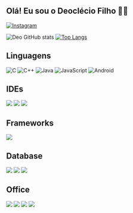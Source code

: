 ## Olá! Eu sou o Deoclécio Filho 👋🏾
<!--:computer:
:house_with_garden:
## E-mail
-->
[![Instagram](https://img.shields.io/badge/Instagram-E4405F?style=for-the-badge&logo=instagram&logoColor=white)](https://www.instagram.com/deoclecio_filho/)

![Deo GitHub stats](https://github-readme-stats.vercel.app/api?username=DeoclecioFilho&show_icons=true&theme=merko)
[![Top Langs](https://github-readme-stats.vercel.app/api/top-langs/?username=deocleciofilho&layout=compact&theme=merko)](https://github.com/deo/github-readme-stats)

## Linguagens

![C](https://img.shields.io/badge/C-00599C?style=for-the-badge&logo=c&logoColor=white)
![C++](https://img.shields.io/badge/C%2B%2B-00599C?style=for-the-badge&logo=c%2B%2B&logoColor=white)
![Java](https://img.shields.io/badge/Java-ED8B00?style=for-the-badge&logo=java&logoColor=white)
![JavaScript](https://img.shields.io/badge/JavaScript-323330?style=for-the-badge&logo=javascript&logoColor=F7DF1E)
![Android](https://img.shields.io/badge/Android-3DDC84?style=for-the-badge&logo=android&logoColor=white)

## IDEs
![](https://img.shields.io/badge/Visual_Studio_Code-0078D4?style=for-the-badge&logo=visual%20studio%20code&logoColor=white)
![](https://img.shields.io/badge/Android_Studio-3DDC84?style=for-the-badge&logo=android-studio&logoColor=white)
![](https://img.shields.io/badge/Figma-F24E1E?style=for-the-badge&logo=figma&logoColor=white)

## Frameworks
<!--
[![Top Langs](https://github-readme-stats.vercel.app/api/top-langs/?username=deocleciofilho)](https://github.com/deo/github-readme-stats)
![](https://img.shields.io/badge/PowerBI-F2C811?style=for-the-badge&logo=Power%20BI&logoColor=white)
![Latex](https://img.shields.io/badge/LaTeX-47A141?style=for-the-badge&logo=LaTeX&logoColor=white)
-->
![](https://img.shields.io/badge/Bootstrap-563D7C?style=for-the-badge&logo=bootstrap&logoColor=white)


## Database
![](https://img.shields.io/badge/MySQL-00000F?style=for-the-badge&logo=mysql&logoColor=white)
![](https://img.shields.io/badge/SQLite-07405E?style=for-the-badge&logo=sqlite&logoColor=white)
![](https://img.shields.io/badge/PostgreSQL-316192?style=for-the-badge&logo=postgresql&logoColor=white)

## Office

![](https://img.shields.io/badge/Overleaf-47A141?style=for-the-badge&logo=Overleaf&logoColor=white)
![](https://img.shields.io/badge/Microsoft_Excel-217346?style=for-the-badge&logo=microsoft-excel&logoColor=white)
![](https://img.shields.io/badge/Microsoft_PowerPoint-B7472A?style=for-the-badge&logo=microsoft-powerpoint&logoColor=white)
![](https://img.shields.io/badge/Microsoft_Word-2B579A?style=for-the-badge&logo=microsoft-word&logoColor=whitehttps://github-readme-streak-stats.herokuapp.com/?user={username})


<!--
**DeoclecioFilho/DeoclecioFilho** is a ✨ _special_ ✨ repository because its `README.md` (this file) appears on your GitHub profile.

Here are some ideas to get you started:

- 🔭 I’m currently working on ...
- 🌱 I’m currently learning ...
- 👯 I’m looking to collaborate on ...
- 🤔 I’m looking for help with ...
- 💬 Ask me about ...
- 📫 How to reach me: ...
- 😄 Pronouns: ...
- ⚡ Fun fact: ...
![Anurag's GitHub stats](https://github-readme-stats.vercel.app/api?username=MrMilhas&show_icons=true&theme=tokyonight)
[![Top Langs](https://github-readme-stats.vercel.app/api/top-langs/?username=MrMilhas&hide=javascript&theme=tokyonight)](https://github.com/DeoclecioFilho/github-readme-stats)
![](https://img.shields.io/badge/Gmail-D14836?style=for-the-badge&logo=gmail&logoColor=white) emailto:\\deoclecio.filho@estudante@ufjf.br

![Top Langs](https://github-readme-stats.vercel.app/api/top-langs/?username=DeoclecioFilho&hide=javascript&theme=tokyonight)
-->
